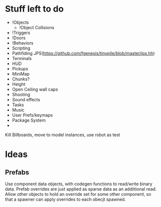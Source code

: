 # Stuff left to do

 * !Objects
    * !Object Collisions
 * !Triggers
 * !Doors
 * !Behaviors
 * Scripting
 * Pathfiding JPS(https://github.com/fgenesis/tinypile/blob/master/jps.hh)
 * Terminals
 * HUD
 * Pickups
 * MiniMap
 * Chunks?
 * Height
 * Open Ceiling wall caps
 * Shooting
 * Sound effects
 * Tasks
 * Music
 * User Prefs/keymaps
 * Package System
 * 

 Kill Billboards, move to model instances, use robot as test
 
 
 # Ideas
 
 ## Prefabs
 Use component data objects, with codegen functions to read/write binary data. Prefab overrides are just applied as sparse data as an addiitional read. Allow other objects to hold an override set for some other component, so that a spawner can apply overrides to each obecjt spawned.